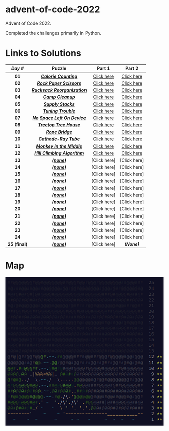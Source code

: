 # advent-of-code-2022

Advent of Code 2022.

Completed the challenges primarily in Python.

# Links to Solutions

|  **_Day #_**   |                              **Puzzle**                               |                         **Part 1**                         |                         **Part 2**                         |
|:--------------:|:---------------------------------------------------------------------:|:----------------------------------------------------------:|:----------------------------------------------------------:|
|     **01**     |     [**_Calorie Counting_**](https://adventofcode.com/2022/day/1)     |    [Click here](./day_01_-_calorie_counting/part_1.py)     |    [Click here](./day_01_-_calorie_counting/part_2.py)     |
|     **02**     |   [**_Rock Paper Scissors_**](https://adventofcode.com/2022/day/2)    |   [Click here](./day_02_-_rock_paper_scissors/part_1.py)   |   [Click here](./day_02_-_rock_paper_scissors/part_2.py)   |
|     **03**     | [**_Rucksack Reorganization_**](https://adventofcode.com/2022/day/3)  | [Click here](./day_03_-_rucksack_reorganization/part_1.py) | [Click here](./day_03_-_rucksack_reorganization/part_2.py) |
|     **04**     |       [**_Camp Cleanup_**](https://adventofcode.com/2022/day/4)       |      [Click here](./day_04_-_camp_cleanup/part_1.py)       |      [Click here](./day_04_-_camp_cleanup/part_2.py)       |
|     **05**     |      [**_Supply Stacks_**](https://adventofcode.com/2022/day/5)       |      [Click here](./day_05_-_supply_stacks/part_1.py)      |      [Click here](./day_05_-_supply_stacks/part_2.py)      |
|     **06**     |      [**_Tuning Trouble_**](https://adventofcode.com/2022/day/6)      |     [Click here](./day_06_-_tuning_trouble/part_1.py)      |     [Click here](./day_06_-_tuning_trouble/part_2.py)      |
|     **07**     | [**_No Space Left On Device_**](https://adventofcode.com/2022/day/7)  | [Click here](./day_07_-_no_space_left_on_device/part_1.py) | [Click here](./day_07_-_no_space_left_on_device/part_2.py) |
|     **08**     |    [**_Treetop Tree House_**](https://adventofcode.com/2022/day/8)    |   [Click here](./day_08_-_treetop_tree_house/part_1.py)    |   [Click here](./day_08_-_treetop_tree_house/part_2.py)    |
|     **09**     |       [**_Rope Bridge_**](https://adventofcode.com/2022/day/9)        |       [Click here](./day_09_-_rope_bridge/part_1.py)       |       [Click here](./day_09_-_rope_bridge/part_2.py)       |
|     **10**     |    [**_Cathode-Ray Tube_**](https://adventofcode.com/2022/day/10)     |    [Click here](./day_10_-_cathode-ray_tube/part_1.py)     |    [Click here](./day_10_-_cathode-ray_tube/part_2.py)     |
|     **11**     |  [**_Monkey in the Middle_**](https://adventofcode.com/2022/day/11)   |  [Click here](./day_11_-_monkey_in_the_middle/part_1.py)   |  [Click here](./day_11_-_monkey_in_the_middle/part_2.py)   |
|     **12**     | [**_Hill Climbing Algorithm_**](https://adventofcode.com/2022/day/12) | [Click here](./day_12_-_hill_climbing_algorithm/part_1.py) | [Click here](./day_12_-_hill_climbing_algorithm/part_2.py) |
|     **13**     |         [**_(none)_**](https://adventofcode.com/2022/day/13)          |                        [Click here]                        |                        [Click here]                        |
|     **14**     |         [**_(none)_**](https://adventofcode.com/2022/day/14)          |                        [Click here]                        |                        [Click here]                        |
|     **15**     |         [**_(none)_**](https://adventofcode.com/2022/day/15)          |                        [Click here]                        |                        [Click here]                        |
|     **16**     |         [**_(none)_**](https://adventofcode.com/2022/day/16)          |                        [Click here]                        |                        [Click here]                        |
|     **17**     |         [**_(none)_**](https://adventofcode.com/2022/day/17)          |                        [Click here]                        |                        [Click here]                        |
|     **18**     |         [**_(none)_**](https://adventofcode.com/2022/day/18)          |                        [Click here]                        |                        [Click here]                        |
|     **19**     |         [**_(none)_**](https://adventofcode.com/2022/day/19)          |                        [Click here]                        |                        [Click here]                        |
|     **20**     |         [**_(none)_**](https://adventofcode.com/2022/day/20)          |                        [Click here]                        |                        [Click here]                        |
|     **21**     |         [**_(none)_**](https://adventofcode.com/2022/day/21)          |                        [Click here]                        |                        [Click here]                        |
|     **22**     |         [**_(none)_**](https://adventofcode.com/2022/day/22)          |                        [Click here]                        |                        [Click here]                        |
|     **23**     |         [**_(none)_**](https://adventofcode.com/2022/day/23)          |                        [Click here]                        |                        [Click here]                        |
|     **24**     |         [**_(none)_**](https://adventofcode.com/2022/day/24)          |                        [Click here]                        |                        [Click here]                        |
| **25 (final)** |         [**_(none)_**](https://adventofcode.com/2022/day/25)          |                        [Click here]                        |                        **_(None)_**                        |

# Map

![](./map.png?raw=true)
